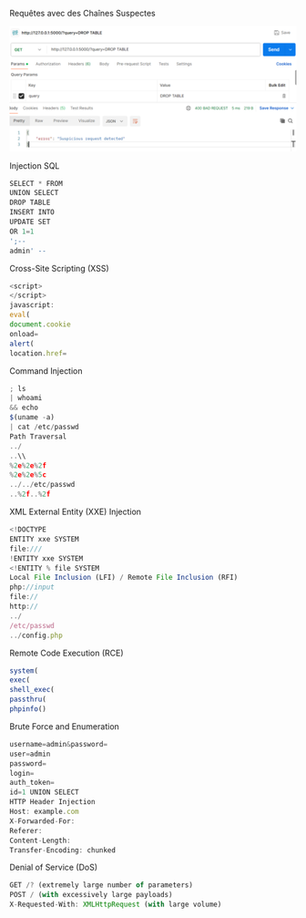 Requêtes avec des Chaînes Suspectes

![alt text](img.png)


Injection SQL
```js
SELECT * FROM
UNION SELECT
DROP TABLE
INSERT INTO
UPDATE SET
OR 1=1
';--
admin' --
```

Cross-Site Scripting (XSS)
```js
<script>
</script>
javascript:
eval(
document.cookie
onload=
alert(
location.href=
```

Command Injection
```js
; ls
| whoami
&& echo
$(uname -a)
| cat /etc/passwd
Path Traversal
../
..\\
%2e%2e%2f
%2e%2e%5c
../../etc/passwd
..%2f..%2f
```

XML External Entity (XXE) Injection
```js
<!DOCTYPE
ENTITY xxe SYSTEM
file:///
!ENTITY xxe SYSTEM
<!ENTITY % file SYSTEM
Local File Inclusion (LFI) / Remote File Inclusion (RFI)
php://input
file://
http://
../
/etc/passwd
../config.php
```

Remote Code Execution (RCE)
```js
system(
exec(
shell_exec(
passthru(
phpinfo()
```

Brute Force and Enumeration
```js
username=admin&password=
user=admin
password=
login=
auth_token=
id=1 UNION SELECT
HTTP Header Injection
Host: example.com
X-Forwarded-For:
Referer:
Content-Length:
Transfer-Encoding: chunked
```

Denial of Service (DoS)
```js
GET /? (extremely large number of parameters)
POST / (with excessively large payloads)
X-Requested-With: XMLHttpRequest (with large volume)
```
